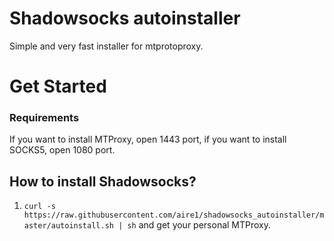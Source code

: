 # Shadowsocks autoinstaller

Simple and very fast installer for mtprotoproxy.

# Get Started

### Requirements

If you want to install MTProxy, open 1443 port, if you want to install SOCKS5, open 1080 port.

## How to install Shadowsocks?

1. `curl -s https://raw.githubusercontent.com/aire1/shadowsocks_autoinstaller/master/autoinstall.sh | sh` and get your personal MTProxy.       
